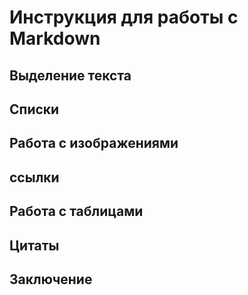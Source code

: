# Инструкция для работы с Markdown 

## Выделение текста 

## Списки 

## Работа с изображениями 

## ссылки 

## Работа с таблицами 

## Цитаты 

## Заключение 